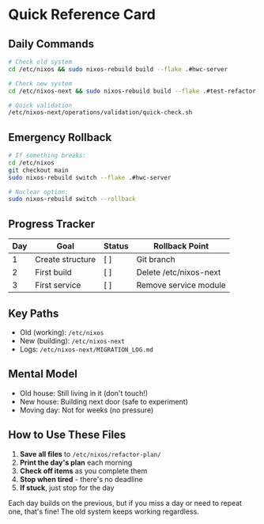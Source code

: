 # Quick Reference Card

## Daily Commands
```bash
# Check old system
cd /etc/nixos && sudo nixos-rebuild build --flake .#hwc-server

# Check new system  
cd /etc/nixos-next && sudo nixos-rebuild build --flake .#test-refactor

# Quick validation
/etc/nixos-next/operations/validation/quick-check.sh
```

## Emergency Rollback

```bash
# If something breaks:
cd /etc/nixos
git checkout main
sudo nixos-rebuild switch --flake .#hwc-server

# Nuclear option:
sudo nixos-rebuild switch --rollback
```

## Progress Tracker

|Day|Goal            |Status|Rollback Point        |
|---|----------------|------|----------------------|
|1  |Create structure|[ ]   |Git branch            |
|2  |First build     |[ ]   |Delete /etc/nixos-next|
|3  |First service   |[ ]   |Remove service module |

## Key Paths

- Old (working): `/etc/nixos`
- New (building): `/etc/nixos-next`
- Logs: `/etc/nixos-next/MIGRATION_LOG.md`

## Mental Model

- Old house: Still living in it (don't touch!)
- New house: Building next door (safe to experiment)
- Moving day: Not for weeks (no pressure)

## How to Use These Files

1. **Save all files** to `/etc/nixos/refactor-plan/`
2. **Print the day's plan** each morning
3. **Check off items** as you complete them
4. **Stop when tired** - there's no deadline
5. **If stuck**, just stop for the day

Each day builds on the previous, but if you miss a day or need to repeat one, that's fine! The old system keeps working regardless.